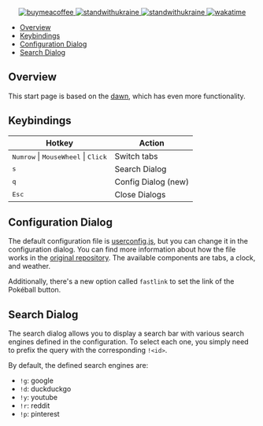 <p align="center">
    <a href="https://www.buymeacoffee.com/volopivoshenko" target="_blank">
        <img alt="buymeacoffee" src="https://img.shields.io/badge/buy_me_-a_coffee-ff6964?logo=buymeacoffee">
    </a>
    <a href="https://stand-with-ukraine.pp.ua/">
        <img alt="standwithukraine" src="https://img.shields.io/badge/Support-Ukraine-FFD500?style=flat&labelColor=005BBB">
    </a>
    <a href="https://stand-with-ukraine.pp.ua">
        <img alt="standwithukraine" src="https://img.shields.io/badge/made_in-Ukraine-ffd700.svg?labelColor=0057b7">
    </a>
    <a href="https://wakatime.com/badge/user/9862508c-0a86-427a-929c-46186f2d191a/project/6f149575-e390-48f9-9b7a-fd557bda4a6a">
        <img src="https://wakatime.com/badge/user/9862508c-0a86-427a-929c-46186f2d191a/project/6f149575-e390-48f9-9b7a-fd557bda4a6a.svg" alt="wakatime">
    </a>
</p>

- [Overview](#overview)
- [Keybindings](#keybindings)
- [Configuration Dialog](#configuration-dialog)
- [Search Dialog](#search-dialog)


## Overview

This start page is based on the [dawn](https://github.com/b-coimbra/dawn), which has even more functionality.

## Keybindings

| Hotkey                                                         | Action              |
| -------------------------------------------------------------- | ------------------- |
| <kbd>Numrow</kbd> \| <kbd>MouseWheel</kbd> \| <kbd>Click</kbd> | Switch tabs         |
| <kbd>s</kbd>                                                   | Search Dialog       |
| <kbd>q</kbd>                                                   | Config Dialog (new) |
| <kbd>Esc</kbd>                                                 | Close Dialogs       |

## Configuration Dialog

The default configuration file is [userconfig.js](userconfig.js), but you can change it in the configuration dialog. You can find more information about how the file works in the [original repository](https://github.com/b-coimbra/dawn). The available components are tabs, a clock, and weather.

Additionally, there's a new option called `fastlink` to set the link of the Pokéball button.

## Search Dialog

The search dialog allows you to display a search bar with various search engines defined in the configuration. To select each one, you simply need to prefix the query with the corresponding `!<id>`.

By default, the defined search engines are:
- `!g`: google
- `!d`: duckduckgo
- `!y`: youtube
- `!r`: reddit
- `!p`: pinterest

